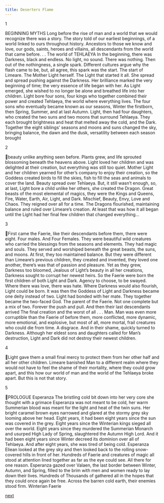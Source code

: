 ```yaml
---
title: Deserters Flame
---
```

1

BEGINNING MYTHS
Long before the rise of man and a world that we would recognize there
was a story. The story told of our earliest beginnings, of a world linked to ours
throughout history. Ancestors to those we know and love, our gods, saints, heroes
and villains, all descendants from the world that came before. . . The world of
TEHLAEYA
In the beginning, there was Darkness, black and endless. No light, no
sound. There was nothing. Then out of the nothingness, a single spark. Different
cultures argue why the flash came to be, but, all agree, this spark was the start.
The start of Limeare. The Mother Light herself. The Light that started it all. She
spread and spread pushing against the Darkness. Her brilliance marked the very
beginning of time; the very essence of life began with her.
As Light emerged, she wished to no longer be alone and breathed life into
her children. Light bore four sons, four kings who together combined their power
and created Tehlaeya, the world where everything lives. The four sons who
eventually became known as our seasons, Winter the firstborn, then Spring,
Summer, and at last Autumn.
Light, then had four daughters, who created the two suns and two moons
that surround Tehlaeya. They each brought brightness and heat that melted away
the cold, and the Dark.
Together the eight siblings’ seasons and moons and suns changed the sky,
bringing balance, the dawn and the dusk, versatility between each season brought

2

beauty unlike anything seen before. Plants grew, and life sprouted blossoming
beneath the heavens above.
Light loved her children and was delighted at their creation, but
everything was still too quiet. Mother Light and her children yearned for other’s
company to enjoy their creation, so the Goddess created birds to fill the skies,
fish to fill the seas and animals to cover the land. Beauty spread over Tehlaeya.
But, it still wasn’t enough, so, at last, Light bore a child unlike her others, she
created the Dragon.
Great beasts of the most elemental of magics, they were the Kings and
Queens, Fire, Water, Earth, Air, Light, and Dark. Mischief, Beauty, Envy, Love
and Chaos. They reigned over all for a time.
The Dragons flourished, maintaining balance and ruled over Limeare’s
creation. At least that was how it all began until the Light had her final few
children that changed everything...

3

First came the Faerie, like their descendants before them, there were
eight. Four males. And Four Females.
They were beautiful wild creatures who carried the blessings from the
seasons and elements. They had magic and souls. They served and worshiped
beneath the great beasts, the suns, and moons.
At first, they too maintained balance. But they were different than
Limeare’s previous children, they created and invented, they loved one another,
there’s was that of passion and pleasure.
Yet as they grew, Darkness too bloomed, Jealous of Light’s beauty in all
her creations, Darkness sought to corrupt her newest heirs. So the Faerie were
born the first children of both Light and Dark. Agency to choose, to be swayed.
Where there was love, there was hate. Where Darkness would also flourish,
Light could be born.
It was then the Goddess of Light and Darkness became one deity instead
of two. Light had bonded with her mate. They together became the two-faced
God. The parent of the Faerie. Not one complete but a mix of two. Forever the
push and pull. And then their last descendants arrived The final creation and the
worst of all . . . Man.
Man was even more corruptible than the Faerie of before them, more
conflicted, more dynamic, more emotional, and explosive, but most of all, more
mortal, frail creatures who could die from time. A disgrace. And in their shame,
quickly turned to Darkness. Although her eldest sons and daughters called for
Man’s destruction, Light and Dark did not destroy their newest children.

4

Light gave them a small final mercy to protect them from her other half
and all her other children.
Limeare banished Man to a different realm where they would not have to
feel the shame of their mortality, where they could grow apart, and this how our
world of man and the world of the Tehlaeya broke apart.
But this is not that story.

5

PROLOGUE
Esperanza
The bristling cold bit down into her very core she thought with a grimace
Esperanza was not meant to be cold, her warm Summerian blood was meant for
the light and heat of the twin suns. Her bright caramel brown eyes narrowed and
glared at the stormy grey sky looming above her head. Eight years, it had been
eight years since the sun was covered in the grey. Eight years since the Winterian
kings sieged all over the world.
Eight years since they murdered the Summerian Monarch and usurped
High Lady of Spring, slaughtered the Autumn High Lord. And it had been eight
years since Winter decreed its dominion over all of Tehlaeya. And after eight
years, she was tired of being cold.
Esperanza Eliean looked at the grey sky and then looked back to the
rolling snow-covered hills in front of her. Hundreds of Faerie and creatures of
magic all stood at attention lined together as far as the eye could see. All there
for one reason.
Esperanza gazed over Valaen, the last border between Winter, Autumn,
and Spring, filled to the brim with men and women ready to lay down their lives.
Hundreds of Thousands of gathered all in the hopes that they could once again be
free.
Across the barren cold earth, their enemies stood firm. Winterian Faerie


[next](desertflame-01.html)
